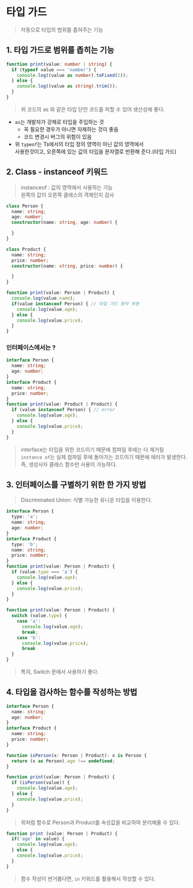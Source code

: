 # 타입 가드
> 자동으로 타입의 범위를 좁혀주는 기능  

## 1. 타입 가드로 범위를 좁히는 기능
```ts
function print(value: number | string) {
  if (typeof value === 'number') {
    console.log((value as number).toFixed(2));
  } else {
    console.log((value as string).trim());
  }
}
```
> 위 코드의 as 와 같은 타입 단언 코드를 피할 수 있어 생산성에 좋다.
- `as`는 개발자가 강제로 타입을 주입하는 것
  + 꼭 필요한 경우가 아니면 자제하는 것이 좋음
  + 코드 변경시 버그의 위험이 있음
- 위 `typeof`는 Ts에서의 타입 정의 영역이 아닌 값의 영역에서  
사용한것이고, 오른쪽에 있는 값의 타입을 문자열로 반환해 준다.(타입 가드)

## 2. Class - instanceof 키워드 
> instanceof : 값의 영역에서 사용하는 기능  
왼쪽의 값이 오른쪽 클래스의 객체인지 검사
```ts
class Person {
  name: string;
  age: number;
  constructor(name: string, age: number) {

  }
}

class Product {
  name: string;
  price: number;
  constructor(name: string, price: number) {

  }
}

function print(value: Person | Product) {
  console.log(value.name);
  if(value instanceof Person) { // 타입 가드 동작 부분
    console.log(value.age);
  } else {
    console.log(value.price);
  }
}
```

### 인터페이스에서는 ?
```ts
interface Person {
  name: string;
  age: number;
}
interface Product {
  name: string;
  price: number;
}
function print(value: Product | Product) {
  if (value instanceof Person) { // error
    console.log(value.age);
  } else {
    console.log(value.price);
  }
}
```
> interface는 타입을 위한 코드이기 때문에 컴파일 후에는 다 제거됨  
`instance of`는 실제 컴파일 후에 돌아가는 코드이기 때문에 에러가 발생한다.  
즉, 생성사자 클래스 함수만 사용이 가능하다.

## 3. 인터페이스를 구별하기 위한 한 가지 방법
> Discriminated Union: 식별 가능한 유니온 타입을 이용한다.
```ts
interface Person {
  type: 'a';
  name: string;
  age: number;
}
interface Product {
  type: 'b';
  name: string;
  price: number;
}
function print(value: Person | Product) {
  if (value.type === 'a') {
    console.log(value.age);
  } else {
    console.log(value.price);
  }
}
```
```ts
function print(value: Person | Product) {
  switch (value.type) {
    case 'a':
      console.log(value.age);
      break;
    case 'b':
      console.log(value.price);
      break
  }
}
```
> 특히, Switch 문에서 사용하기 좋다.

## 4. 타입을 검사하는 함수를 작성하는 방법
```ts
interface Person {
  name: string;
  age: number;
}
interface Product {
  name: string;
  price: number;
}

function isPerson(x: Person | Product): x is Person {
  return (x as Person).age !== undefined;
}

function print(value: Person | Product) {
  if (isPerson(value)) {
    console.log(value.age);
  } else {
    console.log(value.price);
  }
}
```
> 위처럼 함수로 Person과 Product를 속성값을 비교하여 분리해줄 수 있다.

```ts
function print (value: Person | Product) {
  if('age' in value) {
    console.log(value.age);
  } else {
    console.log(value.price);
  }
}
```
> 함수 작성이 번거롭다면, `in` 키워드를 활용해서 작성할 수 있다.